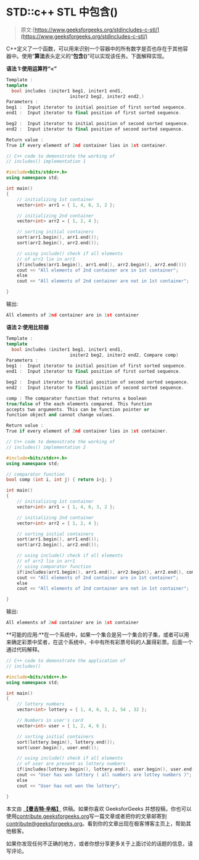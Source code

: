 # STD::c++ STL 中包含()

> 原文:[https://www.geeksforgeeks.org/stdincludes-c-stl/](https://www.geeksforgeeks.org/stdincludes-c-stl/)

C++定义了一个函数，可以用来识别一个容器中的所有数字是否也存在于其他容器中。使用“**算法**表头定义的“**包含()**”可以实现该任务。下面解释实现。

**语法 1:使用运算符“<”**

```cpp
Template :
template 
  bool includes (initer1 beg1, initer1 end1,
                        initer2 beg2, initer2 end2,)
Parameters :
beg1 :  Input iterator to initial position of first sorted sequence.
end1 :  Input iterator to final position of first sorted sequence.

beg2 :  Input iterator to initial position of second sorted sequence.
end2 :  Input iterator to final position of second sorted sequence.

Return value : 
True if every element of 2nd container lies in 1st container.

```

```cpp
// C++ code to demonstrate the working of 
// includes() implementation 1

#include<bits/stdc++.h>
using namespace std;

int main()
{
    // initializing 1st container
    vector<int> arr1 = { 1, 4, 6, 3, 2 };

    // initializing 2nd container
    vector<int> arr2 = { 1, 2, 4 };

    // sorting initial containers
    sort(arr1.begin(), arr1.end());
    sort(arr2.begin(), arr2.end());

    // using include() check if all elements 
    // of arr2 lie in arr1 
    if(includes(arr1.begin(), arr1.end(), arr2.begin(), arr2.end()))
    cout << "All elements of 2nd container are in 1st container";
    else 
    cout << "All elements of 2nd container are not in 1st container";

}
```

输出:

```cpp
All elements of 2nd container are in 1st container

```

**语法 2:使用比较器**

```cpp
Template :
template 
  bool includes (initer1 beg1, initer1 end1,
                        initer2 beg2, initer2 end2, Compare comp)
Parameters :
beg1 :  Input iterator to initial position of first sorted sequence.
end1 :  Input iterator to final position of first sorted sequence.

beg2 :  Input iterator to initial position of second sorted sequence.
end2 :  Input iterator to final position of second sorted sequence.

comp : The comparator function that returns a boolean
true/false of the each elements compared. This function 
accepts two arguments. This can be function pointer or 
function object and cannot change values.

Return value : 
True if every element of 2nd container lies in 1st container.

```

```cpp
// C++ code to demonstrate the working of 
// includes() implementation 2

#include<bits/stdc++.h>
using namespace std;

// comparator function
bool comp (int i, int j) { return i<j; }

int main()
{
    // initializing 1st container
    vector<int> arr1 = { 1, 4, 6, 3, 2 };

    // initializing 2nd container
    vector<int> arr2 = { 1, 2, 4 };

    // sorting initial containers
    sort(arr1.begin(), arr1.end());
    sort(arr2.begin(), arr2.end());

    // using include() check if all elements 
    // of arr2 lie in arr1 
    // using comparator function
    if(includes(arr1.begin(), arr1.end(), arr2.begin(), arr2.end(), comp))
    cout << "All elements of 2nd container are in 1st container";
    else 
    cout << "All elements of 2nd container are not in 1st container";

}
```

输出:

```cpp
All elements of 2nd container are in 1st container

```

**可能的应用:**在一个系统中，如果一个集合是另一个集合的子集，或者可以用来确定彩票中奖者，在这个系统中，卡中有所有彩票号码的人赢得彩票。后面一个通过代码解释。

```cpp
// C++ code to demonstrate the application of 
// includes() 

#include<bits/stdc++.h>
using namespace std;

int main()
{
    // lottery numbers
    vector<int> lottery = { 1, 4, 6, 3, 2, 54 , 32 };

    // Numbers in user's card
    vector<int> user = { 1, 2, 4, 6 };

    // sorting initial containers
    sort(lottery.begin(), lottery.end());
    sort(user.begin(), user.end());

    // using include() check if all elements 
    // of user are present as lottery numbers
    if(includes(lottery.begin(), lottery.end(), user.begin(), user.end()))
    cout << "User has won lottery ( all numbers are lottey numbers )";
    else 
    cout << "User has not won the lottery";

}
```

本文由 **[【曼吉特·辛格】](https://www.facebook.com/manjeet.04.singh)** 供稿。如果你喜欢 GeeksforGeeks 并想投稿，你也可以使用[contribute.geeksforgeeks.org](http://www.contribute.geeksforgeeks.org)写一篇文章或者把你的文章邮寄到 contribute@geeksforgeeks.org。看到你的文章出现在极客博客主页上，帮助其他极客。

如果你发现任何不正确的地方，或者你想分享更多关于上面讨论的话题的信息，请写评论。